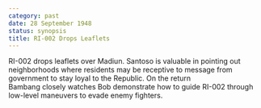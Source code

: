 ```yaml
---
category: past
date: 28 September 1948
status: synopsis
title: RI-002 Drops Leaflets
---
```


RI-002 drops leaflets over Madiun. Santoso is
valuable in pointing out neighborhoods where residents may be receptive
to message from government to stay loyal to the Republic. On the return  
Bambang closely watches Bob demonstrate how to guide RI-002 through low-level
maneuvers to evade enemy fighters.

